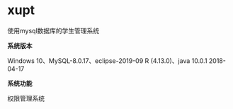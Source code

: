 # xupt
使用mysql数据库的学生管理系统

**系统版本**

Windows 10、MySQL-8.0.17、eclipse-2019-09 R (4.13.0)、java 10.0.1 2018-04-17

**系统功能**

权限管理系统
